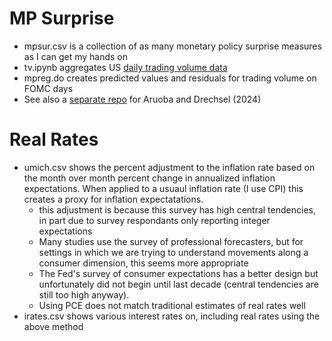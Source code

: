 # MP Surprise 
* mpsur.csv is a collection of as many monetary policy surprise measures as I can get my hands on 
* tv.ipynb aggregates US [daily trading volume data](https://www.cboe.com/us/equities/market_statistics/historical_market_volume/)
* mpreg.do creates predicted values and residuals for trading volume on FOMC days
* See also a [separate repo](https://github.com/paulbousquet/ADMonShock) for Aruoba and Drechsel (2024)

# Real Rates
* umich.csv shows the percent adjustment to the inflation rate based on the month over month percent change in annualized inflation expectations. When applied to a usuaul inflation rate (I use CPI) this creates a proxy for inflation expectatations.
    * this adjustment is because this survey has high central tendencies, in part due to survey respondants only reporting integer expectations 
    * Many studies use the survey of professional forecasters, but for settings in which we are trying to understand movements along a consumer dimension, this seems more appropriate 
    * The Fed's survey of consumer expectations has a better design but unfortunately did not begin until last decade (central tendencies are still too high anyway).
    * Using PCE does not match traditional estimates of real rates well 
* irates.csv shows various interest rates on, including real rates using the above method
